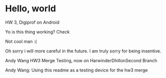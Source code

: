 # Hello, world

HW 3, Digiprof on Android


Yo is this thing working? Check


Not cool man :( 

Oh sorry i will more careful in the future. I am truly sorry for being insentive. 

Andy Wang HW3 Merge Testing, now on HarwinderDhillonSecond Branch

Andy Wang: Using this readme as a testing device for the hw3 merge



